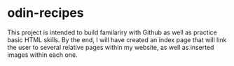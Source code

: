 # odin-recipes

This project is intended to build familariry with Github as well as practice
basic HTML skills. By the end, I will have created an index page that will
link the user to several relative pages within my website, as well as
inserted images within each one.